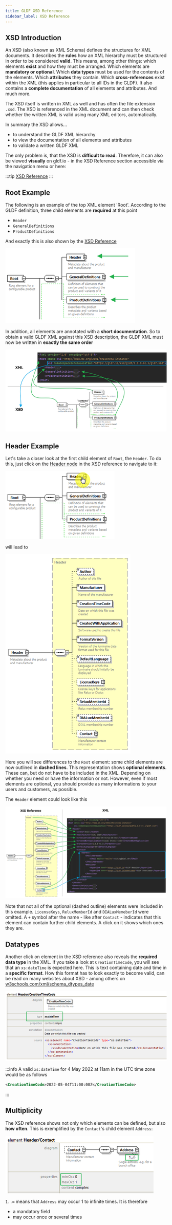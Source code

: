 ```yaml
---
title: GLDF XSD Reference
sidebar_label: XSD Reference
---
```


## XSD Introduction

An XSD (also known as XML Schema) defines the structures for XML documents. It describes the **rules** how an XML hierarchy must be structured in order to be considered **valid**. This means, among other things: which elements **exist** and how they must be arranged. Which elements are **mandatory or optional**. Which **data types** must be used for the contents of the elements. Which **attributes** they contain. Which **cross-references** exist within the XML (this applies in particular to all IDs in the GLDF). It also contains a **complete documentation** of all elements and attributes. And much more.

The XSD itself is written in XML as well and has often the file extension `.xsd`. The XSD is referenced in the XML document and can then check whether the written XML is valid using many XML editors, automatically.

In summary the XSD allows...

- to understand the GLDF XML hierarchy
- to view the documentation of all elements and attributes
- to validate a written GLDF XML

The only problem is, that the XSD is **difficult to read**. Therefore, it can also be viewed **visually** on gldf.io - in the XSD Reference section accessible via the navigation menu or here:

:::tip
[XSD Reference](pathname:///xsd-reference/index_Root.html)
:::

## Root Example

The following is an example of the top XML element 'Root'. According to the GLDF definition, three child elements are **required** at this point

- `Header`
- `GeneralDefinitions`
- `ProductDefinitions`

And exactly this is also shown by the [XSD Reference](pathname:///xsd-reference/index_Root.html)

![XSD Root](/img/docs/getting-started/xsd-reference_xsd-root.webp)

In addition, all elements are annotated with a **short documentation**. So to obtain a valid GLDF XML against this XSD description, the GLDF XML must now be written in **exactly the same order**

![XSD Root](/img/docs/getting-started/xsd-reference_xsd-root-xml.webp)

## Header Example

Let's take a closer look at the first child element of `Root`, the `Header`. To do this, just click on the [Header node](/xsd-reference/index_Root.html#Link1A) in the XSD reference to navigate to it:

![XSD Root](/img/docs/getting-started/xsd-reference_xsd-headerclick.webp)

will lead to

![XSD Root](/img/docs/getting-started/xsd-reference_xsd-header.webp)

Here you will see differences to the `Root` element: some child elements are now outlined in **dashed lines**. This representation shows **optional elements**. These can, but do not have to be included in the XML. Depending on whether you need or have the information or not. However, even if most elements are optional, you should provide as many informations to your users and customers, as possible.

The `Header` element could look like this

![XSD Root](/img/docs/getting-started/xsd-reference_xsd-header-xml.webp)

Note that not all of the optional (dashed outline) elements were included in this example. `LicenseKeys`, `ReluxMemberId` and `DIALuxMemeberId` were omitted. A `+` symbol after the name - like after `Contact` - indicates that this element can contain further child elements. A click on it shows which ones they are.

## Datatypes

Another click on element in the XSD reference also reveals the **required data type** in the XML. If you take a look at `CreationTimeCode`, you will see that an `xs:dateTime` is expected here. This is text containing date and time in a **specific format**. How this format has to look exactly to become valid, can be read on many websites about XSD - among others on [w3schools.com/xml/schema_dtypes_date](https://www.w3schools.com/xml/schema_dtypes_date.asp)

![XSD Root](/img/docs/getting-started/xsd-reference_xsd-creationtimecode.webp)

:::info
A valid `xs:dateTime` for 4 May 2022 at 11am in the UTC time zone would be as follows

```xml
<CreationTimeCode>2022-05-04T11:00:00Z</CreationTimeCode>
```

:::

## Multiplicity

The XSD reference shows not only which elements can be defined, but also **how often**. This is exemplified by the `Contact`'s child element `Address`:

![XSD Root](/img/docs/getting-started/xsd-reference_xsd-address.webp)

`1..∞` means that `Address` may occur 1 to infinite times. It is therefore

- a mandatory field
- may occur once or several times
